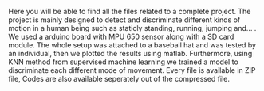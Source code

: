 Here you will be able to find all the files related to a complete project. 
The project is mainly designed to detect and discriminate different kinds of motion in a human being such as staticly standing, running, jumping and... . 
We used a arduino board with MPU 650 sensor along with a SD card module.
The whole setup was attached to a baseball hat and was tested by an individual, then we plotted the results using matlab.
Furthermore, using KNN method from supervised machine learning we trained a model to discriminate each different mode of movement.
Every file is available in ZIP file, Codes are also available seperately out of the compressed file.
